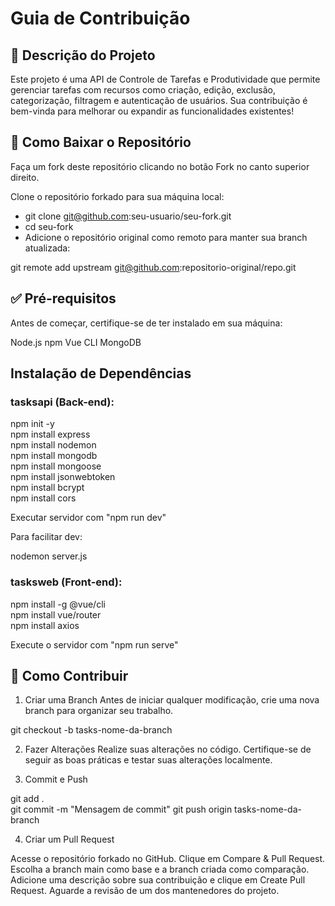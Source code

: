 # Guia de Contribuição
## 📖 Descrição do Projeto
Este projeto é uma API de Controle de Tarefas e Produtividade que permite gerenciar tarefas com recursos como criação, edição, exclusão, categorização, filtragem e autenticação de usuários. Sua contribuição é bem-vinda para melhorar ou expandir as funcionalidades existentes!

## 📂 Como Baixar o Repositório

Faça um fork deste repositório clicando no botão Fork no canto superior direito.

Clone o repositório forkado para sua máquina local:

* git clone git@github.com:seu-usuario/seu-fork.git  
* cd seu-fork  
* Adicione o repositório original como remoto para manter sua branch atualizada:

git remote add upstream git@github.com:repositorio-original/repo.git

## ✅ Pré-requisitos
Antes de começar, certifique-se de ter instalado em sua máquina:

Node.js
npm
Vue CLI
MongoDB

## Instalação de Dependências

### tasksapi (Back-end):

npm init -y  
npm install express  
npm install nodemon  
npm install mongodb  
npm install mongoose  
npm install jsonwebtoken  
npm install bcrypt  
npm install cors

Executar servidor com "npm run dev"

Para facilitar dev:

nodemon server.js  

### tasksweb (Front-end):

npm install -g @vue/cli  
npm install vue/router  
npm install axios  

Execute o servidor com "npm run serve"


## 🤝 Como Contribuir

1. Criar uma Branch
  Antes de iniciar qualquer modificação, crie uma nova branch para organizar seu trabalho.

  git checkout -b tasks-nome-da-branch 

2. Fazer Alterações
  Realize suas alterações no código.
  Certifique-se de seguir as boas práticas e testar suas alterações localmente.

3. Commit e Push

  git add .  
  git commit -m "Mensagem de commit" 
  git push origin tasks-nome-da-branch  


4. Criar um Pull Request

Acesse o repositório forkado no GitHub.
Clique em Compare & Pull Request.
Escolha a branch main como base e a branch criada como comparação.
Adicione uma descrição sobre sua contribuição e clique em Create Pull Request.
Aguarde a revisão de um dos mantenedores do projeto.
